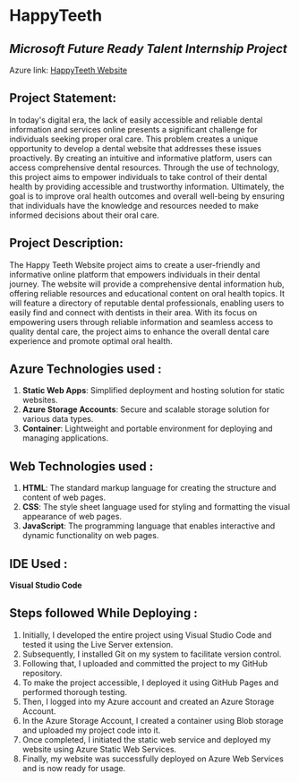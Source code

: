 # HappyTeeth

## *Microsoft Future Ready Talent Internship Project*

Azure link: [HappyTeeth Website](https://happyteeth.z10.web.core.windows.net/)

## Project Statement:

In today's digital era, the lack of easily accessible and reliable dental information and services online presents a significant challenge for individuals seeking proper oral care. This problem creates a unique opportunity to develop a dental website that addresses these issues proactively. By creating an intuitive and informative platform, users can access comprehensive dental resources. Through the use of technology, this project aims to empower individuals to take control of their dental health by providing accessible and trustworthy information. Ultimately, the goal is to improve oral health outcomes and overall well-being by ensuring that individuals have the knowledge and resources needed to make informed decisions about their oral care.
 
## Project Description:

The Happy Teeth Website project aims to create a user-friendly and informative online platform that empowers individuals in their dental journey. The website will provide a comprehensive dental information hub, offering reliable resources and educational content on oral health topics. It will feature a directory of reputable dental professionals, enabling users to easily find and connect with dentists in their area. With its focus on empowering users through reliable information and seamless access to quality dental care, the project aims to enhance the overall dental care experience and promote optimal oral health.

## Azure Technologies used :

1. **Static Web Apps**: Simplified deployment and hosting solution for static websites.
2. **Azure Storage Accounts**: Secure and scalable storage solution for various data types.
3. **Container**: Lightweight and portable environment for deploying and managing applications.

## Web Technologies used :

1. **HTML**: The standard markup language for creating the structure and content of web pages.
2. **CSS**: The style sheet language used for styling and formatting the visual appearance of web pages.
3. **JavaScript**: The programming language that enables interactive and dynamic functionality on web pages.

## IDE Used :

**Visual Studio Code**

## Steps followed While Deploying :

1. Initially, I developed the entire project using Visual Studio Code and tested it using the Live Server extension.
2. Subsequently, I installed Git on my system to facilitate version control.
3. Following that, I uploaded and committed the project to my GitHub repository.
4. To make the project accessible, I deployed it using GitHub Pages and performed thorough testing.
5. Then, I logged into my Azure account and created an Azure Storage Account.
6. In the Azure Storage Account, I created a container using Blob storage and uploaded my project code into it.
7. Once completed, I initiated the static web service and deployed my website using Azure Static Web Services.
8. Finally, my website was successfully deployed on Azure Web Services and is now ready for usage.
